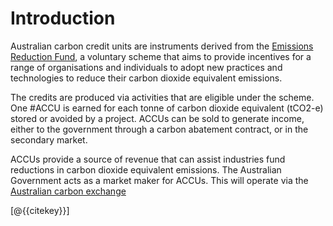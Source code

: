 # Introduction 
Australian carbon credit units are instruments derived from the [Emissions Reduction Fund](http://www.cleanenergyregulator.gov.au/ERF/About-the-Emissions-Reduction-Fund), a voluntary scheme that aims to provide incentives for a range of organisations and individuals to adopt new practices and technologies to reduce their carbon dioxide equivalent emissions.

The credits are produced via activities that are eligible under the scheme. One #ACCU is earned for each tonne of carbon dioxide equivalent (tCO2-e) stored or avoided by a project. ACCUs can be sold to generate income, either to the government through a carbon abatement contract, or in the secondary market.

ACCUs provide a source of revenue that can assist industries fund reductions in carbon dioxide equivalent emissions. The Australian Government acts as a market maker for ACCUs. This will operate via the [Australian carbon exchange](http://www.cleanenergyregulator.gov.au/Infohub/Markets/australian-carbon-exchange) 

[@{{citekey}}] 


